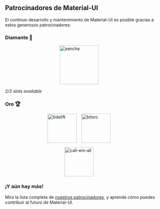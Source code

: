 ## Patrocinadores de Material-UI

El continuo desarrollo y mantenimiento de Material-UI es posible gracias a estos generosos patrocinadores:

### Diamante 💎

<p style="display: flex; justify-content: center;">
  <a data-ga-event-category="sponsor" data-ga-event-action="logo" data-ga-event-label="sencha" href="https://www.sencha.com/products/extreact/extreact-for-material-ui/?utm_source=materialui&utm_medium=referral&utm_content=product-200429-extreactmaterialui" rel="noopener sponsored" target="_blank" style="margin-right: 16px;"><img height="128" width="128" src="/static/in-house/sencha-256x256.png" alt="sencha" title="UI Components for Productive Dev Teams" loading="lazy" /></a>
</p>

*2/3 slots available*

### Oro 🏆

<p style="display: flex; justify-content: center;">
  <a data-ga-event-category="sponsor" data-ga-event-action="logo" data-ga-event-label="tidelift" href="https://tidelift.com/subscription/pkg/npm-material-ui?utm_source=npm-material-ui&utm_medium=referral&utm_campaign=homepage" rel="noopener sponsored" target="_blank" style="margin-right: 16px;"><img height="96" width="96" src="https://github.com/tidelift.png?size=96" srcset="https://github.com/tidelift.png?size=96, https://github.com/tidelift.png?size=192 2x" alt="tidelift" title="Software de código abierto listo para empresa" loading="lazy" /></a>
  <a data-ga-event-category="sponsor" data-ga-event-action="logo" data-ga-event-label="bitsrc" href="https://bit.dev" rel="noopener sponsored" target="_blank" style="margin-right: 16px;"><img height="96" width="96" src="https://github.com/teambit.png?size=96" srcset="https://github.com/teambit.png?size=96, https://github.com/teambit.png?size=192 2x" alt="bitsrc" title="La forma más rápida de compartir código" loading="lazy" /></a>
</p>

<p style="display: flex; justify-content: center; flex-wrap: wrap;">
  <a data-ga-event-category="sponsor" data-ga-event-action="logo" data-ga-event-label="callemall" href="https://www.call-em-all.com" rel="noopener sponsored" target="_blank" style="margin-right: 16px;"><img src="https://images.opencollective.com/callemall/a6946da/logo/96.png" srcset="https://images.opencollective.com/callemall/a6946da/logo/96.png, https://images.opencollective.com/callemall/a6946da/logo/192.png 2x" alt="call-em-all" title="La forma fácil de enviar mensajes a tu grupo" height="96" width="96" loading="lazy"></a>
</p>

### ¡Y aún hay más!

Mira la lista completa de [nuestros patrocinadores](/discover-more/backers/), y aprende cómo puedes contribuir al futuro de Material-UI.
